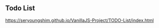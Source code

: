 ## Todo List
<a href=https://seryoungshim.github.io/VanillaJS-Project/TODO-List/index.html>https://seryoungshim.github.io/VanillaJS-Project/TODO-List/index.html </a>
